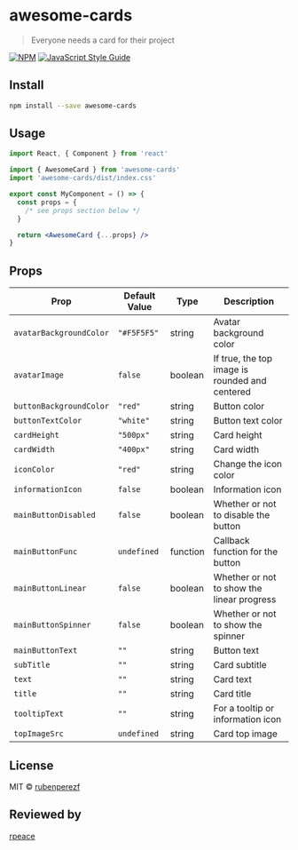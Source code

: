 # awesome-cards

> Everyone needs a card for their project

[![NPM](https://img.shields.io/npm/v/awesome-cards.svg)](https://www.npmjs.com/package/awesome-cards) [![JavaScript Style Guide](https://img.shields.io/badge/code_style-standard-brightgreen.svg)](https://standardjs.com)

## Install

```bash
npm install --save awesome-cards
```

## Usage

```jsx
import React, { Component } from 'react'

import { AwesomeCard } from 'awesome-cards'
import 'awesome-cards/dist/index.css'

export const MyComponent = () => {
  const props = {
    /* see props section below */
  }

  return <AwesomeCard {...props} />
}
```

## Props

| Prop                    | Default Value | Type     | Description                                    |
| ----------------------- | ------------- | -------- | ---------------------------------------------- |
| `avatarBackgroundColor` | `"#F5F5F5"`   | string   | Avatar background color                        |
| `avatarImage`           | `false`       | boolean  | If true, the top image is rounded and centered |
| `buttonBackgroundColor` | `"red"`       | string   | Button color                                   |
| `buttonTextColor`       | `"white"`     | string   | Button text color                              |
| `cardHeight`            | `"500px"`     | string   | Card height                                    |
| `cardWidth`             | `"400px"`     | string   | Card width                                     |
| `iconColor`             | `"red"`       | string   | Change the icon color                          |
| `informationIcon`       | `false`       | boolean  | Information icon                               |
| `mainButtonDisabled`    | `false`       | boolean  | Whether or not to disable the button           |
| `mainButtonFunc`        | `undefined`   | function | Callback function for the button               |
| `mainButtonLinear`      | `false`       | boolean  | Whether or not to show the linear progress     |
| `mainButtonSpinner`     | `false`       | boolean  | Whether or not to show the spinner             |
| `mainButtonText`        | `""`          | string   | Button text                                    |
| `subTitle`              | `""`          | string   | Card subtitle                                  |
| `text`                  | `""`          | string   | Card text                                      |
| `title`                 | `""`          | string   | Card title                                     |
| `tooltipText`           | `""`          | string   | For a tooltip or information icon              |
| `topImageSrc`           | `undefined`   | string   | Card top image                                 |

## License

MIT © [rubenperezf](https://github.com/rubenperezf)

## Reviewed by

[rpeace](https://github.com/rpearce)
